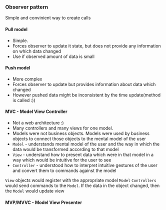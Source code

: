### Observer pattern

Simple and convinient way to create calls

#### Pull model

* Simple.
* Forces observer to update it state, but does not provide any information on which data changed
* Use if observed amount of data is small

#### Push model

* More complex
* Forces observer to update but provides information about data which changed
* However pushed data might be inconsistent by the time update(method is called :))

#### MVC - Model View Controller

* Not a web architecture :)
* Many controllers and many views for one model.
* Models were not business objects. Models were used by business objects to connect those objects to the mental model of the user
* `Model` - understands mental model of the user and the way in which the data would be transformed according to that model
* `View` - understand how to present data which were in that model in a way which would be intuitive for the user to see
* `Controller` - understood how to interpret intuitive gestures of the user and convert them to commands against the model

`View` objects would register with the appropriate model `Model`
`Controllers` would send commands to the `Model`.
If the data in the object changed, then the `Model` would update view


#### MVP/MVVC - Model View Presenter
